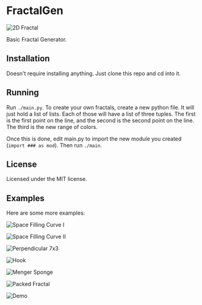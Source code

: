 # FractalGen

![2D Fractal](examples/flat.png)

Basic Fractal Generator.

## Installation

Doesn't require installing anything. Just clone this repo and cd into it.

## Running

Run `./main.py`. To create your own fractals, create a new python file. It will just hold a list of
lists. Each of those will have a list of three tuples. The first is the first point on the line, and
the second is the second point on the line. The third is the new range of colors.

Once this is done, edit main.py to import the new module you created (`import ### as mod`). Then run
`./main`.

## License

Licensed under the MIT license.

## Examples

Here are some more examples:

![Space Filling Curve I](examples/space.png)

![Space Filling Curve II](examples/snake.png)

![Perpendicular 7x3](examples/perpendicular73.png)

![Hook](examples/hook.png)

![Menger Sponge](examples/menger.png)

![Packed Fractal](examples/packed.png)

![Demo](examples/demo.png)
